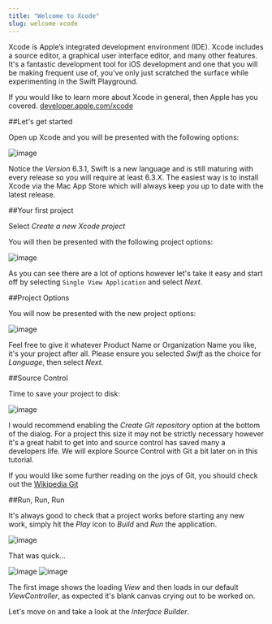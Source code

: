 ```yaml
---
title: "Welcome to Xcode"
slug: welcome-xcode
---
```


Xcode is Apple’s integrated development environment (IDE). Xcode includes a source editor, a graphical user interface editor, and many other features.
It's a fantastic development tool for iOS development and one that you will be making frequent use of, you've only just scratched the surface while
experimenting in the Swift Playground.

If you would like to learn more about Xcode in general, then Apple has you covered. [developer.apple.com/xcode](https://developer.apple.com/xcode/)

##Let's get started

Open up Xcode and you will be presented with the following options:

![image](xcode_started_1.png)

Notice the *Version* 6.3.1, Swift is a new language and is still maturing with every release so you will require at least 6.3.X.
The easiest way is to install Xcode via the Mac App Store which will always keep you up to date with the latest release.

##Your first project

Select *Create a new Xcode project*

You will then be presented with the following project options:

![image](xcode_started_2.png)

As you can see there are a lot of options however let's take it easy and start off by selecting `Single View Application` and select *Next*.

##Project Options

You will now be presented with the new project options:

![image](xcode_project.png)

Feel free to give it whatever Product Name or Organization Name you like, it's your project after all.
Please ensure you selected *Swift* as the choice for *Language*, then select *Next*.

##Source Control

Time to save your project to disk:

![image](xcode_project_2.png)

I would recommend enabling the *Create Git repository* option at the bottom of the dialog.  For a project this size it may not be strictly necessary however it's a great habit to get into
and source control has saved many a developers life.  We will explore Source Control with Git a bit later on in this tutorial.

If you would like some further reading on the joys of Git, you should check out the [Wikipedia Git](http://en.wikipedia.org/wiki/Git_%28software%29)

##Run, Run, Run

It's always good to check that a project works before starting any new work, simply hit the *Play* icon to *Build* and *Run* the application.

![image](xcode_run.png)

That was quick...

![image](simulator_1.png) ![image](simulator_2.png)

The first image shows the loading *View* and then loads in our default *ViewController*, as expected it's blank canvas crying out to be worked on.

Let's move on and take a look at the *Interface Builder*.
